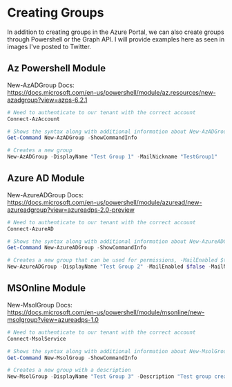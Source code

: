 # Creating Groups

In addition to creating groups in the Azure Portal, we can also create groups through Powershell or the Graph API. I will provide examples here as seen in images I've posted to Twitter.

## Az Powershell Module

New-AzADGroup Docs:  
<https://docs.microsoft.com/en-us/powershell/module/az.resources/new-azadgroup?view=azps-6.2.1>

````Powershell
# Need to authenticate to our tenant with the correct account
Connect-AzAccount

# Shows the syntax along with additional information about New-AzADGroup
Get-Command New-AzADGroup -ShowCommandInfo

# Creates a new group
New-AzADGroup -DisplayName "Test Group 1" -MailNickname "TestGroup1"
````

## Azure AD Module

New-AzureADGroup Docs:  
<https://docs.microsoft.com/en-us/powershell/module/azuread/new-azureadgroup?view=azureadps-2.0-preview>

````Powershell
# Need to authenticate to our tenant with the correct account
Connect-AzureAD

# Shows the syntax along with additional information about New-AzureADGroup
Get-Command New-AzureADGroup -ShowCommandInfo

# Creates a new group that can be used for permissions, -MailEnabled $true not available yet
New-AzureADGroup -DisplayName "Test Group 2" -MailEnabled $false -MailNickname "TestGroup2" -SecurityEnabled $true
````

## MSOnline Module

New-MsolGroup Docs:  
<https://docs.microsoft.com/en-us/powershell/module/msonline/new-msolgroup?view=azureadps-1.0>

````Powershell
# Need to authenticate to our tenant with the correct account
Connect-MsolService

# Shows the syntax along with additional information about New-MsolGroup
Get-Command New-MsolGroup -ShowCommandInfo

# Creates a new group with a description
New-MsolGroup -DisplayName "Test Group 3" -Description "Test group created with the MSOnline module"
````
